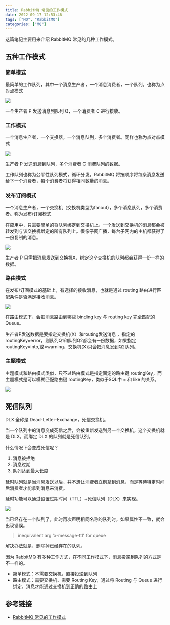 ```yaml
---
title: RabbitMQ 常见的工作模式
date: 2022-09-17 12:53:46
tags: ["MQ", "RabbitMQ"]
categories: ["MQ"]
---
```


这篇笔记主要用来介绍 RabbitMQ 常见的几种工作模式。

<!-- more -->

## 五种工作模式

### 简单模式

最简单的工作队列，其中一个消息生产者，一个消息消费者，一个队列。也称为点对点模式

![](https://img2020.cnblogs.com/blog/630011/202108/630011-20210823224226426-2036472160.png)

一个生产者 P 发送消息到队列 Q，一个消费者 C 进行接收。

### 工作模式
一个消息生产者，一个交换器，一个消息队列，多个消费者。同样也称为点对点模式

![](https://img2020.cnblogs.com/blog/630011/202108/630011-20210823234032492-1935279120.png)

生产者 P 发送消息到队列，多个消费者 C 消费队列的数据。

工作队列也称为公平性队列模式，循环分发，RabbitMQ 将按顺序将每条消息发送给下一个消费者，每个消费者将获得相同数量的消息。

### 发布订阅模式
一个消息生产者，一个交换机（交换机类型为fanout），多个消息队列，多个消费者。称为发布/订阅模式

在应用中，只需要简单的将队列绑定到交换机上。一个发送到交换机的消息都会被转发到与该交换机绑定的所有队列上。很像子网广播，每台子网内的主机都获得了一份复制的消息。

![](https://img2020.cnblogs.com/blog/630011/202108/630011-20210824004518932-1431271545.png)

生产者 P 只需把消息发送到交换机X，绑定这个交换机的队列都会获得一份一样的数据。

### 路由模式
在发布/订阅模式的基础上，有选择的接收消息，也就是通过 routing 路由进行匹配条件是否满足接收消息。

![](https://img2020.cnblogs.com/blog/630011/202108/630011-20210824232341125-726054635.png)

在路由模式下，会把消息路由到哪些 binding key 与 routing key 完全匹配的 Queue。

生产者P发送数据是要指定交换机(X）和routing发送消息 ，指定的routingKey=error，则队列Q1和队列Q2都会有一份数据，如果指定routingKey=into,或=warning，交换机(X)只会把消息发到Q2队列。

### 主题模式
主题模式和路由模式类似，只不过路由模式是指定固定的路由键 routingKey，而主题模式是可以模糊匹配路由键 routingKey，类似于SQL中 = 和 like 的关系。

![](https://img2020.cnblogs.com/blog/630011/202108/630011-20210825001059370-1966411856.png)

## 死信队列
DLX 全称是 Dead-Letter-Exchange，死信交换机。

当一个队列中的消息变成死信之后，会被重新发送到另一个交换机，这个交换机就是 DLX，而绑定 DLX 的队列就是死信队列。

什么情况下会变成死信呢？
1. 消息被拒绝
2. 消息过期
3. 队列达到最大长度

延时队列就是当消息发送以后，并不想让消费者立刻拿到消息，而是等待特定时间后消费者才能拿到消息来消费。

延时功能可以通过设置过期时间（TTL）+死信队列（DLX）来实现。

![](https://cdn.jsdelivr.net/gh/0xAiKang/CDN/blog/images/20230117125252.png)

当已经存在一个队列了，此时再次声明相同名称的队列时，如果属性不一致，就会出现错误。

> inequivalent arg 'x-message-ttl' for queue

解决办法就是，删除掉已经存在的队列。

因为 RabbitMQ 有多种工作方式，在不同工作模式下，消息投递到队列的方式是不一样的。

* 简单模式：不需要交换机，直接投递到队列
* 路由模式：需要交换机、需要 Routing Key，通过将 Routing 与 Queue 进行绑定，消息才能通过交换机到正确的路由上

## 参考链接
* [RabbitMQ 常见的工作模式](https://www.cnblogs.com/Leo_wl/p/15507961.html#_label3)